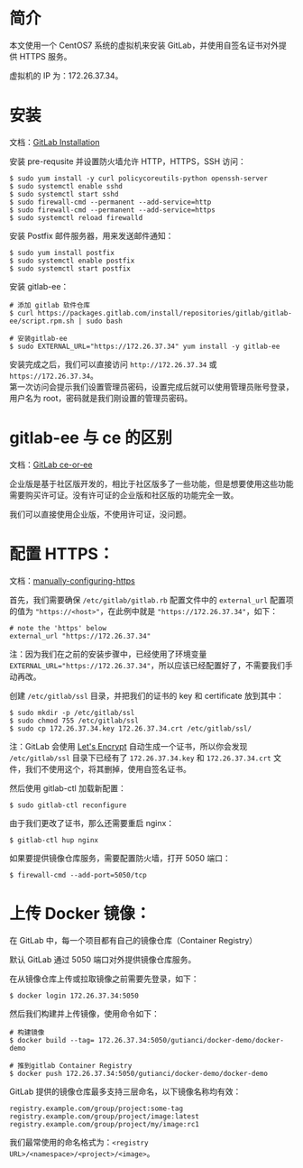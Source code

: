 # 简介
本文使用一个 CentOS7 系统的虚拟机来安装 GitLab，并使用自签名证书对外提供 HTTPS 服务。

虚拟机的 IP 为：172.26.37.34。


# 安装
文档：[GitLab Installation](https://about.gitlab.com/install/#centos-7)

安装 pre-requsite 并设置防火墙允许 HTTP，HTTPS，SSH 访问：
```
$ sudo yum install -y curl policycoreutils-python openssh-server
$ sudo systemctl enable sshd
$ sudo systemctl start sshd
$ sudo firewall-cmd --permanent --add-service=http
$ sudo firewall-cmd --permanent --add-service=https
$ sudo systemctl reload firewalld
```

安装 Postfix 邮件服务器，用来发送邮件通知：
```
$ sudo yum install postfix
$ sudo systemctl enable postfix
$ sudo systemctl start postfix
```

安装 gitlab-ee：
```
# 添加 gitlab 软件仓库
$ curl https://packages.gitlab.com/install/repositories/gitlab/gitlab-ee/script.rpm.sh | sudo bash

# 安装gitlab-ee
$ sudo EXTERNAL_URL="https://172.26.37.34" yum install -y gitlab-ee
```

安装完成之后，我们可以直接访问 `http://172.26.37.34` 或 `https://172.26.37.34`。<br>
第一次访问会提示我们设置管理员密码，设置完成后就可以使用管理员账号登录，用户名为 root，密码就是我们刚设置的管理员密码。


# gitlab-ee 与 ce 的区别
文档：[GitLab ce-or-ee](https://about.gitlab.com/install/ce-or-ee/)

企业版是基于社区版开发的，相比于社区版多了一些功能，但是想要使用这些功能需要购买许可证。没有许可证的企业版和社区版的功能完全一致。

我们可以直接使用企业版，不使用许可证，没问题。


# 配置 HTTPS：
文档：[manually-configuring-https](https://docs.gitlab.com/omnibus/settings/nginx.html#manually-configuring-https)

首先，我们需要确保 `/etc/gitlab/gitlab.rb` 配置文件中的 `external_url` 配置项的值为 `"https://<host>"`，在此例中就是 `"https://172.26.37.34"`，如下：
```
# note the 'https' below
external_url "https://172.26.37.34"
```

注：因为我们在之前的安装步骤中，已经使用了环境变量 `EXTERNAL_URL="https://172.26.37.34"`，所以应该已经配置好了，不需要我们手动再改。


创建 `/etc/gitlab/ssl` 目录，并把我们的证书的 key 和 certificate 放到其中：
```
$ sudo mkdir -p /etc/gitlab/ssl
$ sudo chmod 755 /etc/gitlab/ssl
$ sudo cp 172.26.37.34.key 172.26.37.34.crt /etc/gitlab/ssl/
```

注：GitLab 会使用 [Let's Encrypt](https://letsencrypt.org/) 自动生成一个证书，所以你会发现 `/etc/gitlab/ssl` 目录下已经有了 `172.26.37.34.key` 和 `172.26.37.34.crt` 文件，我们不使用这个，将其删掉，使用自签名证书。

然后使用 gitlab-ctl 加载新配置：
```
$ sudo gitlab-ctl reconfigure
```

由于我们更改了证书，那么还需要重启 nginx：
```
$ gitlab-ctl hup nginx
```

如果要提供镜像仓库服务，需要配置防火墙，打开 5050 端口：
```
$ firewall-cmd --add-port=5050/tcp
```


# 上传 Docker 镜像：
在 GitLab 中，每一个项目都有自己的镜像仓库（Container Registry）

默认 GitLab 通过 5050 端口对外提供镜像仓库服务。

在从镜像仓库上传或拉取镜像之前需要先登录，如下：
```
$ docker login 172.26.37.34:5050
```

然后我们构建并上传镜像，使用命令如下：
```
# 构建镜像
$ docker build --tag= 172.26.37.34:5050/gutianci/docker-demo/docker-demo

# 推到gitlab Container Registry
$ docker push 172.26.37.34:5050/gutianci/docker-demo/docker-demo
```

GitLab 提供的镜像仓库最多支持三层命名，以下镜像名称均有效：
```
registry.example.com/group/project:some-tag
registry.example.com/group/project/image:latest
registry.example.com/group/project/my/image:rc1
```

我们最常使用的命名格式为：`<registry URL>/<namespace>/<project>/<image>`。

